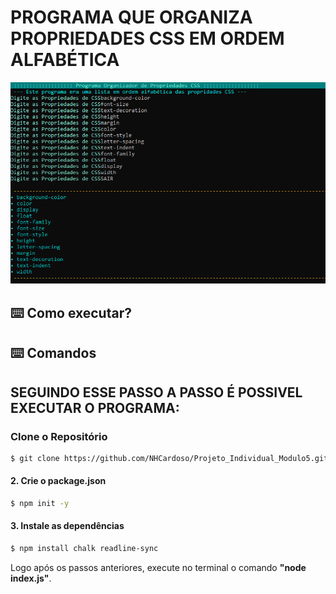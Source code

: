 # PROGRAMA QUE ORGANIZA PROPRIEDADES CSS EM ORDEM ALFABÉTICA
![image](https://github.com/NHCardoso/Projeto_Individual_Modulo5/blob/main/exemplo.png?raw=true)
 ## ⌨️ Como executar?

<h2>⌨️ Comandos<h2>
 <p>SEGUINDO ESSE PASSO A PASSO É POSSIVEL EXECUTAR O PROGRAMA: </p>

 ### Clone o Repositório 
 
 ```bash
$ git clone https://github.com/NHCardoso/Projeto_Individual_Modulo5.git
 ```

#### 2. Crie o package.json
```sh
$ npm init -y
```

#### 3. Instale as dependências
```sh
$ npm install chalk readline-sync
```

Logo após os passos anteriores, execute no terminal o comando **"node index.js"**.
